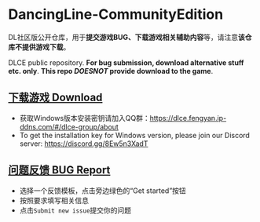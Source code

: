 # DancingLine-CommunityEdition
DL社区版公开仓库，用于**提交游戏BUG、下载游戏相关辅助内容**等，请注意**该仓库不提供游戏下载**。

DLCE public repository. **For bug submission, download alternative stuff etc. only**. **This repo *DOESNOT* provide download to the game**.

## [下载游戏 Download](https://github.com/DL-Community/DancingLine-CommunityEdition/releases)
- 获取Windows版本安装密钥请加入QQ群：https://dlce.fengyan.ip-ddns.com/#/dlce-group/about
- To get the installation key for Windows version, please join our Discord server: https://discord.gg/8Ew5n3XadT

## [问题反馈 BUG Report](https://github.com/DL-Community/DancingLine-CommunityEdition/issues/new/choose)
- 选择一个反馈模板，点击旁边绿色的“Get started”按钮
- 按照要求填写相关信息
- 点击`Submit new issue`提交你的问题
